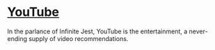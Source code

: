 # [YouTube](https://www.youtube.com/)

In the parlance of Infinite Jest, YouTube is the entertainment, a never-ending supply of video recommendations.
